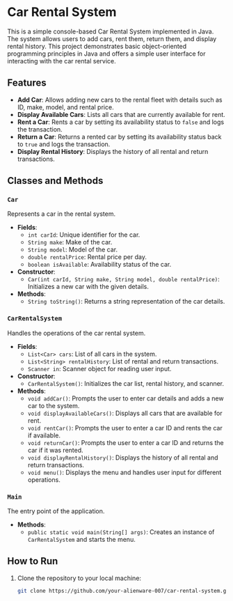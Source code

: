 # Car Rental System

This is a simple console-based Car Rental System implemented in Java. The system allows users to add cars, rent them, return them, and display rental history. This project demonstrates basic object-oriented programming principles in Java and offers a simple user interface for interacting with the car rental service.

## Features

- **Add Car**: Allows adding new cars to the rental fleet with details such as ID, make, model, and rental price.
- **Display Available Cars**: Lists all cars that are currently available for rent.
- **Rent a Car**: Rents a car by setting its availability status to `false` and logs the transaction.
- **Return a Car**: Returns a rented car by setting its availability status back to `true` and logs the transaction.
- **Display Rental History**: Displays the history of all rental and return transactions.

## Classes and Methods

### `Car`
Represents a car in the rental system.
- **Fields**:
  - `int carId`: Unique identifier for the car.
  - `String make`: Make of the car.
  - `String model`: Model of the car.
  - `double rentalPrice`: Rental price per day.
  - `boolean isAvailable`: Availability status of the car.
- **Constructor**:
  - `Car(int carId, String make, String model, double rentalPrice)`: Initializes a new car with the given details.
- **Methods**:
  - `String toString()`: Returns a string representation of the car details.

### `CarRentalSystem`
Handles the operations of the car rental system.
- **Fields**:
  - `List<Car> cars`: List of all cars in the system.
  - `List<String> rentalHistory`: List of rental and return transactions.
  - `Scanner in`: Scanner object for reading user input.
- **Constructor**:
  - `CarRentalSystem()`: Initializes the car list, rental history, and scanner.
- **Methods**:
  - `void addCar()`: Prompts the user to enter car details and adds a new car to the system.
  - `void displayAvailableCars()`: Displays all cars that are available for rent.
  - `void rentCar()`: Prompts the user to enter a car ID and rents the car if available.
  - `void returnCar()`: Prompts the user to enter a car ID and returns the car if it was rented.
  - `void displayRentalHistory()`: Displays the history of all rental and return transactions.
  - `void menu()`: Displays the menu and handles user input for different operations.

### `Main`
The entry point of the application.
- **Methods**:
  - `public static void main(String[] args)`: Creates an instance of `CarRentalSystem` and starts the menu.

## How to Run

1. Clone the repository to your local machine:
   ```sh
   git clone https://github.com/your-alienware-007/car-rental-system.git
